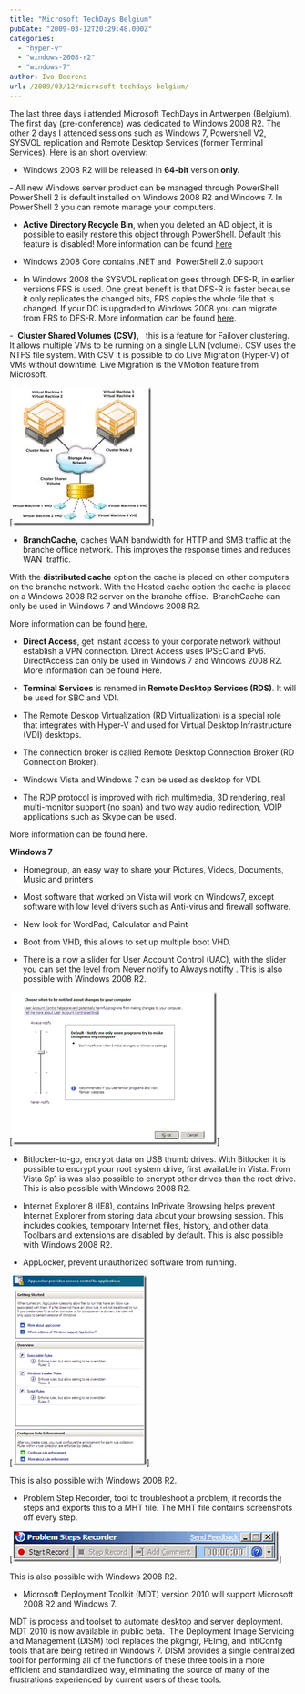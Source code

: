 ```yaml
---
title: "Microsoft TechDays Belgium"
pubDate: "2009-03-12T20:29:48.000Z"
categories: 
  - "hyper-v"
  - "windows-2008-r2"
  - "windows-7"
author: Ivo Beerens
url: /2009/03/12/microsoft-techdays-belgium/
---
```


The last three days i attended Microsoft TechDays in Antwerpen (Belgium). The first day (pre-conference) was dedicated to Windows 2008 R2. The other 2 days I attended sessions such as Windows 7, Powershell V2, SYSVOL replication and Remote Desktop Services (former Terminal Services). Here is an short overview:

- Windows 2008 R2 will be released in **64-bit** version **only.**

**-** All new Windows server product can be managed through PowerShell  PowerShell 2 is default installed on Windows 2008 R2 and Windows 7. In PowerShell 2 you can remote manage your computers.

- **Active Directory Recycle Bin**, when you deleted an AD object, it is possible to easily restore this object through PowerShell. Default this feature is disabled! More information can be found [here](http://technet.microsoft.com/en-us/library/dd392261.aspx)

- Windows 2008 Core contains .NET and  PowerShell 2.0 support

- In Windows 2008 the SYSVOL replication goes through DFS-R, in earlier versions FRS is used. One great benefit is that DFS-R is faster because it only replicates the changed bits, FRS copies the whole file that is changed. If your DC is upgraded to Windows 2008 you can migrate from FRS to DFS-R. More information can be found [here](http://blogs.technet.com/filecab/archive/2008/02/08/sysvol-migration-series-part-1-introduction-to-the-sysvol-migration-process.aspx).

-  **Cluster Shared Volumes (CSV),**   this is a feature for Failover clustering. It allows multiple VMs to be running on a single LUN (volume). CSV uses the NTFS file system. With CSV it is possible to do Live Migration (Hyper-V) of VMs without downtime. Live Migration is the VMotion feature from Microsoft.

[![csv](images/csv-thumb.jpg)]

- **BranchCache,** caches WAN bandwidth for HTTP and SMB traffic at the branche office network. This improves the response times and reduces WAN  traffic.

With the **distributed cache** option the cache is placed on other computers on the branche network. With the Hosted cache option the cache is placed on a Windows 2008 R2 server on the branche office.  BranchCache can only be used in Windows 7 and Windows 2008 R2.

More information can be found [here.](http://jdhitsolutions.com/resources/scripts/Report-Events.txt)

- **Direct Access**, get instant access to your corporate network without establish a VPN connection. Direct Access uses IPSEC and IPv6.  DirectAccess can only be used in Windows 7 and Windows 2008 R2. More information can be found Here.

- **Terminal Services** is renamed in **Remote Desktop Services (RDS)**. It will be used for SBC and VDI.

- The Remote Deskop Virtualization (RD Virtualization) is a special role that integrates with Hyper-V and used for Virtual Desktop Infrastructure (VDI) desktops.

- The connection broker is called Remote Desktop Connection Broker (RD Connection Broker).

- Windows Vista and Windows 7 can be used as desktop for VDI.

- The RDP protocol is improved with rich multimedia, 3D rendering, real multi-monitor support (no span) and two way audio redirection, VOIP applications such as Skype can be used.

More information can be found here.

**Windows 7**

- Homegroup, an easy way to share your Pictures, Videos, Documents, Music and printers

- Most software that worked on Vista will work on Windows7, except software with low level drivers such as Anti-virus and firewall software.

- New look for WordPad, Calculator and Paint

- Boot from VHD, this allows to set up multiple boot VHD.

- There is a now a slider for User Account Control (UAC), with the slider you can set the level from Never notify to Always notifty . This is also possible with Windows 2008 R2.  

[![image](images/image-thumb.png)]

- Bitlocker-to-go, encrypt data on USB thumb drives. With Bitlocker it is possible to encrypt your root system drive, first available in Vista. From Vista Sp1 is was also possible to encrypt other drives than the root drive. This is also possible with Windows 2008 R2.

- Internet Explorer 8 (IE8), contains InPrivate Browsing helps prevent Internet Explorer from storing data about your browsing session. This includes cookies, temporary Internet files, history, and other data. Toolbars and extensions are disabled by default. This is also possible with Windows 2008 R2.

- AppLocker, prevent unauthorized software from running.

[![image](images/image-thumb1.png)]

This is also possible with Windows 2008 R2.

- Problem Step Recorder, tool to troubleshoot a problem, it records the steps and exports this to a MHT file. The MHT file contains screenshots off every step.

[![image](images/image-thumb2.png)]

This is also possible with Windows 2008 R2.

- Microsoft Deployment Toolkit (MDT) version 2010 will support Microsoft 2008 R2 and Windows 7.

MDT is process and toolset to automate desktop and server deployment. MDT 2010 is now available in public beta.  The Deployment Image Servicing and Management (DISM) tool replaces the pkgmgr, PEImg, and IntlConfg tools that are being retired in Windows 7. DISM provides a single centralized tool for performing all of the functions of these three tools in a more efficient and standardized way, eliminating the source of many of the frustrations experienced by current users of these tools.